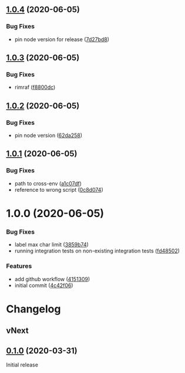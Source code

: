 ## [1.0.4](https://github.com/qejk/template-test/compare/v1.0.3...v1.0.4) (2020-06-05)


### Bug Fixes

* pin node version for release ([7d27bd8](https://github.com/qejk/template-test/commit/7d27bd82a6980b582415ca9d3dd0058d66e50fb5))

## [1.0.3](https://github.com/qejk/template-test/compare/v1.0.2...v1.0.3) (2020-06-05)


### Bug Fixes

* rimraf ([f8800dc](https://github.com/qejk/template-test/commit/f8800dc2a40371fb02895beaa9cea813d23c4289))

## [1.0.2](https://github.com/qejk/template-test/compare/v1.0.1...v1.0.2) (2020-06-05)


### Bug Fixes

* pin node version ([62da258](https://github.com/qejk/template-test/commit/62da258c450eab7ab9be00cb4cae74fcc2e0fde6))

## [1.0.1](https://github.com/qejk/template-test/compare/v1.0.0...v1.0.1) (2020-06-05)


### Bug Fixes

* path to cross-env ([a1c07df](https://github.com/qejk/template-test/commit/a1c07dfedc7d3d455afe0fb7a6a63e1729bcd4de))
* reference to wrong script ([0c8d074](https://github.com/qejk/template-test/commit/0c8d07456a54f210d3155c0ccb05b79aa05cc030))

# 1.0.0 (2020-06-05)


### Bug Fixes

* label max char limit ([3859b74](https://github.com/qejk/template-test/commit/3859b74020ac60ad79bad150a70db9eb9f632826))
* running integration tests on non-existing integration tests ([fd48502](https://github.com/qejk/template-test/commit/fd48502697106ed6456e41cb7f7bedb82ae7a4d2))


### Features

* add github workflow ([4151309](https://github.com/qejk/template-test/commit/415130997d85279cce926ff2d8c3acdb333e27bb))
* initial commit ([4c42f06](https://github.com/qejk/template-test/commit/4c42f065a708daa2971542539bfbde077e8620a3))

# Changelog

## vNext

## [0.1.0](https://github.com/chaoty/<NAME>/releases/tag/0.1.0) (2020-03-31)

Initial release
